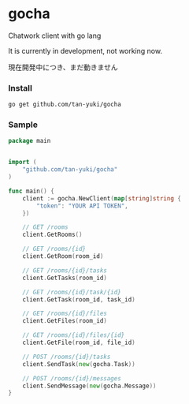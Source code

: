 gocha
=====

Chatwork client with go lang

It is currently in development, not working now.

現在開発中につき、まだ動きません


### Install

```bash
go get github.com/tan-yuki/gocha
```

### Sample

```go
package main


import (
    "github.com/tan-yuki/gocha"
)

func main() {
    client := gocha.NewClient(map[string]string {
        "token": "YOUR API TOKEN",
    })

    // GET /rooms
    client.GetRooms()

    // GET /rooms/{id}
    client.GetRoom(room_id)

    // GET /rooms/{id}/tasks
    client.GetTasks(room_id)

    // GET /rooms/{id}/task/{id}
    client.GetTask(room_id, task_id)

    // GET /rooms/{id}/files
    client.GetFiles(room_id)

    // GET /rooms/{id}/files/{id}
    client.GetFile(room_id, file_id)

    // POST /rooms/{id}/tasks
    client.SendTask(new(gocha.Task))

    // POST /rooms/{id}/messages
    client.SendMessage(new(gocha.Message))
}
```
